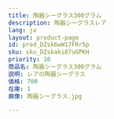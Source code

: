 ```yaml
---
title: 陶器シーグラス300グラム
description: 陶器シーグラスレア
lang: ja
layout: product-page
id: prod_DZsk6wW17FRr5p
sku: sku_DZskaki87uGPKH
priority: 10
商品名: 陶器シーグラス300グラム
説明: レアの陶器シーグラス
価格: 700
在庫: 1
画像: 陶器シーグラス.jpg

---
```


